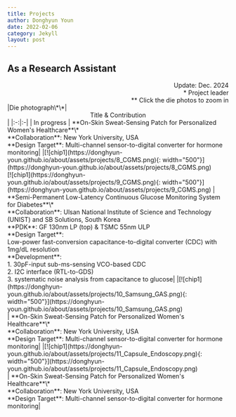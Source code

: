 ```yaml
---
title: Projects
author: Donghyun Youn
date: 2022-02-06
category: Jekyll
layout: post
---
```


## As a Research Assistant
<div style="text-align: right">Update: Dec. 2024</div>
<div style="text-align: right">* Project leader</div>
<div style="text-align: right">** Click the die photos to zoom in</div>

<div class="table-wrapper" markdown="block">
|Die photograph\*\*|<center>Title & Contribution</center>|
|:-:|:-|
| In progress | **On-Skin Sweat-Sensing Patch for Personalized Women's Healthcare**\* <br> **Collaboration**: New York University, USA <br> **Design Target**: Multi-channel sensor-to-digital converter for hormone monitoring|
|[![chip1](https://donghyun-youn.github.io/about/assets/projects/8_CGMS.png){: width="500"}](https://donghyun-youn.github.io/about/assets/projects/8_CGMS.png) <br> [![chip1](https://donghyun-youn.github.io/about/assets/projects/9_CGMS.png){: width="500"}](https://donghyun-youn.github.io/about/assets/projects/9_CGMS.png) | **Semi-Permanent Low-Latency Continuous Glucose Monitoring System for Diabetes**\* <br> **Collaboration**: Ulsan National Institute of Science and Technology (UNIST) and SB Solutions, South Korea <br> **PDK**: GF 130nm LP (top) & TSMC 55nm ULP <br> **Design Target**: <br> Low-power fast-conversion capacitance-to-digital converter (CDC) with 1mg/dL resolution <br> **Development**: <br> 1. 30pF-input sub-ms-sensing VCO-based CDC<br> 2. I2C interface (RTL-to-GDS) <br> 3. systematic noise analysis from capacitance to glucose|
|[![chip1](https://donghyun-youn.github.io/about/assets/projects/10_Samsung_GAS.png){: width="500"}](https://donghyun-youn.github.io/about/assets/projects/10_Samsung_GAS.png) <br> | **On-Skin Sweat-Sensing Patch for Personalized Women's Healthcare**\* <br> **Collaboration**: New York University, USA <br> **Design Target**: Multi-channel sensor-to-digital converter for hormone monitoring|
|[![chip1](https://donghyun-youn.github.io/about/assets/projects/11_Capsule_Endoscopy.png){: width="500"}](https://donghyun-youn.github.io/about/assets/projects/11_Capsule_Endoscopy.png) <br> | **On-Skin Sweat-Sensing Patch for Personalized Women's Healthcare**\* <br> **Collaboration**: New York University, USA <br> **Design Target**: Multi-channel sensor-to-digital converter for hormone monitoring|

</div>
